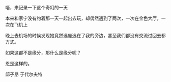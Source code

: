 唔，来记录一下这个奇幻的一天

本来和家宁没有约着那一天一起出去玩，却偶然遇到了两次，一次在金色大厅，一次在飞机上


晚上去机场的时候发现她竟然选座选在了我的旁边，甚至我们都没有交流过回去都方式。

如果这都不是缘分，那什么是缘分呢？

恩是这样的。

邱子昂
于代尔夫特
